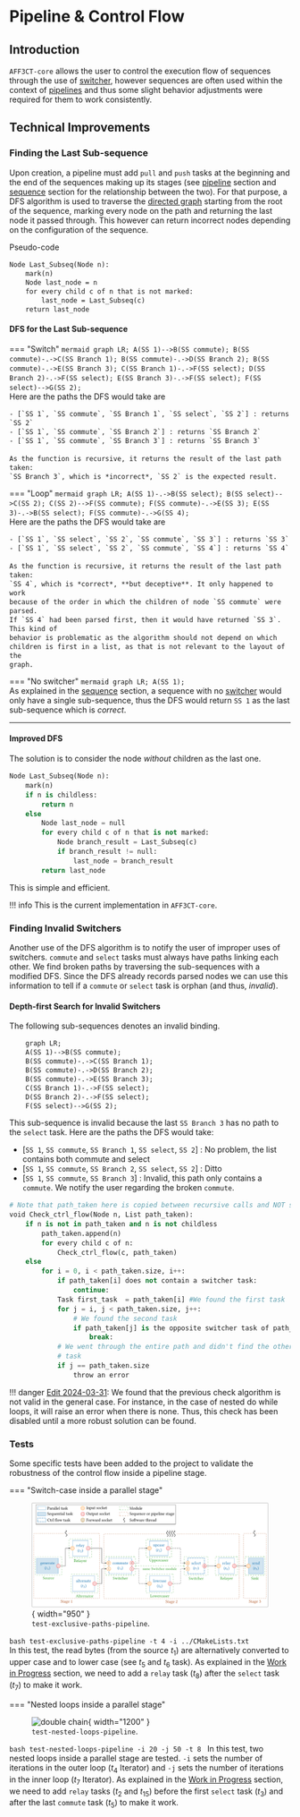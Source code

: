 # Pipeline & Control Flow

## Introduction

`AFF3CT-core` allows the user to control the execution flow of sequences through
the use of [switcher](switcher.md), however sequences are often used within the
context of [pipelines](pipeline.md) and thus some slight behavior adjustments 
were required for them to work consistently.

## Technical Improvements

### Finding the Last Sub-sequence

Upon creation, a pipeline must add `pull` and `push` tasks at the beginning and 
the end of the sequences making up its stages (see [pipeline](pipeline.md) 
section and [sequence](sequence.md) section for the relationship between the 
two). For that purpose, a DFS algorithm is used to traverse the 
[directed graph](sequence.md#Digraph) starting from the root of the sequence, 
marking every node on the path and returning the last node it passed through. 
This however can return incorrect nodes depending on the configuration of the 
sequence.

Pseudo-code
```
Node Last_Subseq(Node n):
    mark(n)
    Node last_node = n
    for every child c of n that is not marked:
        last_node = Last_Subseq(c)
    return last_node
```

#### DFS for the Last Sub-sequence

=== "Switch"
    ```mermaid
        graph LR;
        A(SS 1)-->B(SS commute);
        B(SS commute)-.->C(SS Branch 1);
        B(SS commute)-.->D(SS Branch 2);
        B(SS commute)-.->E(SS Branch 3);
        C(SS Branch 1)-.->F(SS select);
        D(SS Branch 2)-.->F(SS select);
        E(SS Branch 3)-.->F(SS select);
        F(SS select)-->G(SS 2);
    ```  
    Here are the paths the DFS would take are

    - [`SS 1`, `SS commute`, `SS Branch 1`, `SS select`, `SS 2`] : returns `SS 2`
    - [`SS 1`, `SS commute`, `SS Branch 2`] : returns `SS Branch 2`
    - [`SS 1`, `SS commute`, `SS Branch 3`] : returns `SS Branch 3`

    As the function is recursive, it returns the result of the last path taken:
    `SS Branch 3`, which is *incorrect*, `SS 2` is the expected result.

=== "Loop"
    ```mermaid
    graph LR;
    A(SS 1)-.->B(SS select);
    B(SS select)-->C(SS 2);
    C(SS 2)-->F(SS commute);
    F(SS commute)-.->E(SS 3);
    E(SS 3)-.->B(SS select);
    F(SS commute)-.->G(SS 4);
    ```  
    Here are the paths the DFS would take are

    - [`SS 1`, `SS select`, `SS 2`, `SS commute`, `SS 3`] : returns `SS 3`
    - [`SS 1`, `SS select`, `SS 2`, `SS commute`, `SS 4`] : returns `SS 4`

    As the function is recursive, it returns the result of the last path taken:
    `SS 4`, which is *correct*, **but deceptive**. It only happened to work
    because of the order in which the children of node `SS commute` were parsed.
    If `SS 4` had been parsed first, then it would have returned `SS 3`. This kind of
    behavior is problematic as the algorithm should not depend on which
    children is first in a list, as that is not relevant to the layout of the
    graph.

=== "No switcher"
    ```mermaid
    graph LR;
    A(SS 1);
    ```  
    As explained in the [sequence](sequence.md) section, a sequence with no 
    [switcher](switcher.md) would only have a single sub-sequence, thus the DFS 
    would return `SS 1` as the last sub-sequence which is *correct*.

----

#### Improved DFS

The solution is to consider the node *without* children as the last one.
```python
Node Last_Subseq(Node n):
    mark(n)
    if n is childless:
        return n
    else
        Node last_node = null
        for every child c of n that is not marked:
            Node branch_result = Last_Subseq(c)
            if branch_result != null:
                last_node = branch_result
        return last_node
```

This is simple and efficient.

!!! info
    This is the current implementation in `AFF3CT-core`.

### Finding Invalid Switchers

Another use of the DFS algorithm is to notify the user of improper uses of 
switchers. `commute` and `select` tasks must always have paths linking each 
other. We find broken paths by traversing the sub-sequences with a modified DFS. 
Since the DFS already records parsed nodes we can use this information to tell 
if a `commute` or `select` task is orphan (and thus, *invalid*).

#### Depth-first Search for Invalid Switchers

The following sub-sequences denotes an invalid binding.

```mermaid
    graph LR;
    A(SS 1)-->B(SS commute);
    B(SS commute)-.->C(SS Branch 1);
    B(SS commute)-.->D(SS Branch 2);
    B(SS commute)-.->E(SS Branch 3);
    C(SS Branch 1)-.->F(SS select);
    D(SS Branch 2)-.->F(SS select);
    F(SS select)-->G(SS 2);
```

This sub-sequence is invalid because the last `SS Branch 3` has no path to the 
`select` task. Here are the paths the DFS would take:

- [`SS 1`, `SS commute`, `SS Branch 1`, `SS select`, `SS 2`] : No problem, the 
  list contains both commute and select
- [`SS 1`, `SS commute`, `SS Branch 2`, `SS select`, `SS 2`] : Ditto
- [`SS 1`, `SS commute`, `SS Branch 3`] : Invalid, this path only contains a 
  `commute`. We notify the user regarding the broken `commute`.

```python
# Note that path_taken here is copied between recursive calls and NOT shared
void Check_ctrl_flow(Node n, List path_taken):
    if n is not in path_taken and n is not childless
        path_taken.append(n)
        for every child c of n:
            Check_ctrl_flow(c, path_taken)
    else
        for i = 0, i < path_taken.size, i++:
            if path_taken[i] does not contain a switcher task:
                continue:
            Task first_task  = path_taken[i] #We found the first task
            for j = i, j < path_taken.size, j++:
                # We found the second task
                if path_taken[j] is the opposite switcher task of path_taken[i]: 
                    break:
            # We went through the entire path and didn't find the other switcher 
            # task
            if j == path_taken.size 
                throw an error
```

!!! danger
	<u>Edit 2024-03-31</u>: We found that the previous check algorithm is not 
	valid in the general case. For instance, in the case of nested do while
	loops, it will raise an error when there is none. Thus, this check has
	been disabled until a more robust solution can be found.

### Tests

Some specific tests have been added to the project to validate the robustness of 
the control flow inside a pipeline stage.

=== "Switch-case inside a parallel stage"
    <figure markdown>
      ![double chain](./assets/test_exclusive_paths_pipeline.svg){ width="950" }
      <figcaption>`test-exclusive-paths-pipeline`.</figcaption>
    </figure>
    ```bash
    test-exclusive-paths-pipeline -t 4 -i ../CMakeLists.txt
    ```  
    In this test, the read bytes (from the source $t_1$) are alternatively 
    converted to upper case and to lower case (see $t_5$ and $t_6$ task). As 
    explained in the [Work in Progress](./wip.md#End-of-sequence) section, we 
    need to add a `relay` task ($t_8$) after the `select` task ($t_7$) to
    make it work.

=== "Nested loops inside a parallel stage"
    <figure markdown>
      ![double chain](./assets/test_nested_loops_pipeline.svg){ width="1200" }
      <figcaption>`test-nested-loops-pipeline`.</figcaption>
    </figure>
    ```bash
    test-nested-loops-pipeline -i 20 -j 50 -t 8
    ```
    In this test, two nested loops inside a parallel stage are tested.
    `-i` sets the number of iterations in the outer loop ($t_4$ Iterator) and 
    `-j` sets the number of iterations in the inner loop ($t_7$ Iterator).
    As explained in the [Work in Progress](./wip.md#End-of-sequence) section, we 
    need to add `relay` tasks ($t_2$ and $t_{15}$) before the first `select` 
    task ($t_3$) and after the last `commute` task ($t_5$) to make it work.
